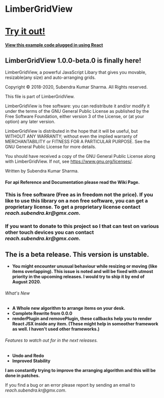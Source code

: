 # LimberGridView

# [Try it out!](https://sharma-subendra-kr.github.io/LimberGridView/)
**[View this example code plugged in using React](https://github.com/sharma-subendra-kr/limber-grid-view-github-page)**

## LimberGridView 1.0.0-beta.0 is finally here!

LimberGridView, a powerful JavaScript Libary that gives you movable, resizable(any size) and auto-arranging grids.

Copyright © 2018-2020, Subendra Kumar Sharma. All Rights reserved.

This file is part of LimberGridView.

LimberGridView is free software: you can redistribute it and/or modify
it under the terms of the GNU General Public License as published by
the Free Software Foundation, either version 3 of the License, or
(at your option) any later version.

LimberGridView is distributed in the hope that it will be useful,
but WITHOUT ANY WARRANTY; without even the implied warranty of
MERCHANTABILITY or FITNESS FOR A PARTICULAR PURPOSE.  See the
GNU General Public License for more details.

You should have received a copy of the GNU General Public License
along with LimberGridView.  If not, see <https://www.gnu.org/licenses/>.

Written by Subendra Kumar Sharma.

#### For api Reference and Documentation please read the Wiki Page. ####

### This is free software (Free as in freedom not the price). If you like to use this library on a non free software, you can get a proprietary license. To get a proprietary license contact _reach.subendra.kr@gmx.com_.

### If you want to donate to this project so I that can test on various other touch devices you can contact _reach.subendra.kr@gmx.com_.

## The is a beta release. This version is unstable.
* **You might encounter unusual behaviour while resizing or moving (like items overlapping). This issue is noted and will be fixed with utmost priority in the upcoming releases. I would try to ship it by end of August 2020.**

###### What's New ######
* **A Whole new algorithm to arrange items on your desk.**
* **Complete Rewrite from 0.0.0**
* **renderPlugin and removePlugin, these callbacks help you to render React JSX inside any item. (These might help in someother framework as well. I haven't used other frameworks.)**

###### Features to watch out for in the next releases. ######
* **Undo and Redo**
* **Improved Stability**

**I am constantly trying to improve the arranging algorithm and this will be done in patches.**

If you find a bug or an error please report by sending an email to _reach.subendra.kr@gmx.com_.
